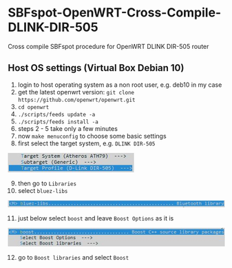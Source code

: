 # SBFspot-OpenWRT-Cross-Compile-DLINK-DIR-505
Cross compile SBFspot procedure for OpenWRT DLINK DIR-505 router

## Host OS settings (Virtual Box Debian 10)

1. login to host operating system as a non root user, e.g. deb10 in my case
2. get the latest openwrt version: `git clone https://github.com/openwrt/openwrt.git`
3. `cd openwrt`
4. `./scripts/feeds update -a`
5. `./scripts/feeds install -a`
6. steps 2 - 5 take only a few minutes
7. now `make menuconfig` to choose some basic settings
8. first select the target system, e.g. `DLINK DIR-505`

![](https://raw.githubusercontent.com/hatziliontos/SBFspot-OpenWRT-Cross-Compile-DLINK-DIR-505/main/images/Clipboard01.jpg)

9. then go to `Libraries`
10. select `bluez-libs`

![](https://raw.githubusercontent.com/hatziliontos/SBFspot-OpenWRT-Cross-Compile-DLINK-DIR-505/main/images/Clipboard02.jpg)

11. just below select `boost` and leave `Boost Options` as it is

![](https://raw.githubusercontent.com/hatziliontos/SBFspot-OpenWRT-Cross-Compile-DLINK-DIR-505/main/images/Clipboard03.jpg)

12. go to `Boost libraries` and select `Boost `
